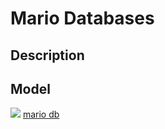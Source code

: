 # Mario Databases

## Description 

## Model
![](./mario-db)
[mario db](https://drawsql.app/teams/pardon/diagrams/mariodb)
